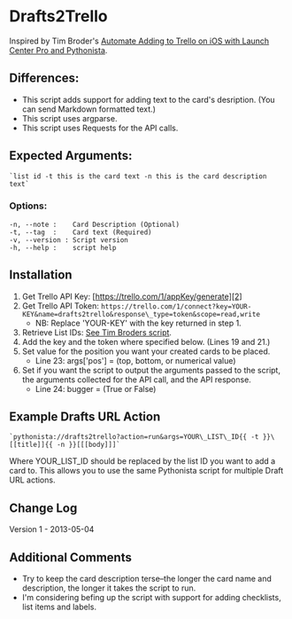# Drafts2Trello

Inspired by Tim Broder's [Automate Adding to Trello on iOS with Launch Center Pro and Pythonista][1].

## Differences:
 * This script adds support for adding text to the card's desription. (You can send Markdown formatted text.)
 * This script uses argparse.
 * This script uses Requests for the API calls.

## Expected Arguments:

	`list id -t this is the card text -n this is the card description text`

### Options:

	-n, --note :    Card Description (Optional)
	-t, --tag  :    Card text (Required)
	-v, --version : Script version
	-h, --help :    script help

## Installation
1. Get Trello API Key: [https://trello.com/1/appKey/generate][2]
2. Get Trello API Token:  `https://trello.com/1/connect?key=YOUR-KEY&name=drafts2trello&response\_type=token&scope=read,write` 
	* NB: Replace 'YOUR-KEY' with the key returned in step 1.
3. Retrieve List IDs: [See Tim Broders script][3].
4. Add the key and the token where specified below. (Lines 19 and 21.)
5. Set value for the position you want your created cards to be placed.
	* Line 23: args\['pos'] = (top, bottom, or numerical value)
6. Set if you want the script to output the arguments passed to the script,
the arguments collected for the API call, and the API response.
	* Line 24: bugger = (True or False)

## Example Drafts URL Action

	`pythonista://drafts2trello?action=run&args=YOUR\_LIST\_ID{{ -t }}\[[title]]{{ -n }}[[[body]]]`

Where YOUR\_LIST\_ID should be replaced by the list ID you want to add a card to. This allows you to use the same Pythonista script for multiple Draft URL actions.

## Change Log

Version 1 - 2013-05-04

## Additional Comments

* Try to keep the card description terse–the longer the card name and description, the longer it takes the script to run.
* I'm considering befing up the script with support for adding checklists, list items and labels.


[1]:	http://timbroder.com/2013/03/automating-adding-to-trello-on-ios.html
[2]:	https://trello.com/1/appKey/generate
[3]:	http://timbroder.com/2013/03/automating-adding-to-trello-on-ios.html
